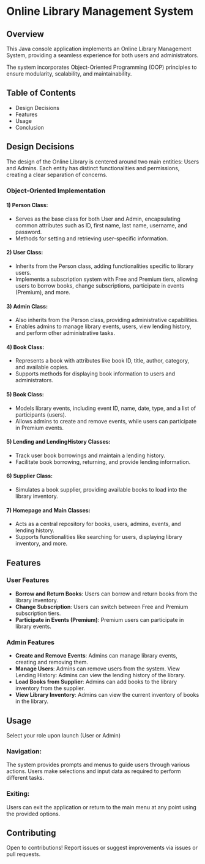 # Online Library Management System

## Overview

This Java console application implements an Online Library Management System, providing a seamless experience for both users and administrators. 

The system incorporates Object-Oriented Programming (OOP) principles to ensure modularity, scalability, and maintainability.


## Table of Contents


- Design Decisions
- Features
- Usage
- Conclusion


## Design Decisions


The design of the Online Library is centered around two main entities: Users and Admins. Each entity has distinct functionalities and permissions, creating a clear separation of concerns.

### Object-Oriented Implementation

#### 1) Person Class:

- Serves as the base class for both User and Admin, encapsulating common attributes such as ID, first name, last name, username, and password.
- Methods for setting and retrieving user-specific information.

#### 2) User Class:

- Inherits from the Person class, adding functionalities specific to library users.
- Implements a subscription system with Free and Premium tiers, allowing users to borrow books, change subscriptions, participate in events (Premium), and more.

#### 3) Admin Class:

- Also inherits from the Person class, providing administrative capabilities.
- Enables admins to manage library events, users, view lending history, and perform other administrative tasks.

#### 4) Book Class:

- Represents a book with attributes like book ID, title, author, category, and available copies.
- Supports methods for displaying book information to users and administrators.

#### 5) Book Class:

- Models library events, including event ID, name, date, type, and a list of participants (users).
- Allows admins to create and remove events, while users can participate in Premium events.

#### 5) Lending and LendingHistory Classes:

- Track user book borrowings and maintain a lending history.
- Facilitate book borrowing, returning, and provide lending information.

#### 6) Supplier Class:

- Simulates a book supplier, providing available books to load into the library inventory.

#### 7) Homepage and Main Classes:

- Acts as a central repository for books, users, admins, events, and lending history.
- Supports functionalities like searching for users, displaying library inventory, and more.


## Features


### User Features

- **Borrow and Return Books**: Users can borrow and return books from the library inventory.
- **Change Subscription**: Users can switch between Free and Premium subscription tiers.
- **Participate in Events (Premium)**: Premium users can participate in library events.

### Admin Features

- **Create and Remove Events**: Admins can manage library events, creating and removing them.
- **Manage Users**: Admins can remove users from the system.
View Lending History: Admins can view the lending history of the library.
- **Load Books from Supplier**: Admins can add books to the library inventory from the supplier.
- **View Library Inventory**: Admins can view the current inventory of books in the library.


## Usage

Select your role upon launch (User or Admin)

### Navigation:

The system provides prompts and menus to guide users through various actions.
Users make selections and input data as required to perform different tasks.

### Exiting:

Users can exit the application or return to the main menu at any point using the provided options.

## Contributing

Open to contributions! Report issues or suggest improvements via issues or pull requests.
